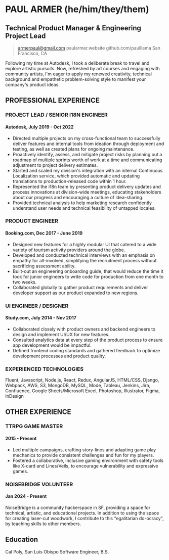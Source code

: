 # PAUL ARMER (he/him/they/them)
## Technical Product Manager & Engineering Project Lead
> armerpaul@gmail.com
> paularmer.website
> github.com/paulllama
> San Francisco, CA

Following my time at Autodesk, I took a deliberate break to travel and explore artistic pursuits. Now, refreshed by art courses and engaging with community artists, I'm eager to apply my renewed creativity, technical background and empathetic problem-solving style to manifest your company's product ideas.

## PROFESSIONAL EXPERIENCE
### PROJECT LEAD / SENIOR I18N ENGINEER
#### Autodesk, July 2019 - Oct 2022
- Directed multiple projects on my cross-functional team to successfully deliver features and internal tools from ideation through deployment and testing, as well as created plans for ongoing maintenance.
- Proactively identify, assess, and mitigate project risks by planning out a roadmap of multiple sprints worth of work at a time and communicating adjustment to project delivery estimates.
- Started and scaled my division's integration with an internal Continuous Localization service, which provided automatic and updating translations to production-released code within 1 hour. 
- Represented the i18n team by presenting product delivery updates and process innovations at division-wide meetings, educating stakeholders about our progress and encouraging a culture of idea-sharing.
- Provided technical analysis to help marketing research confidently understand user needs and technical feasibility of untapped locales.

### PRODUCT ENGINEER
#### Booking.com, Dec 2017 - June 2019
- Designed new features for a highly modular UI that catered to a wide variety of tourism activity providers around the globe.
- Developed and conducted technical interviews with an emphasis on empathy for all-involved, simplifying the recruitment process without sacrificing assessment ability.
- Built-out an engineering onboarding guide, that would reduce the time it took for junior engineers to write code for production from one month to two weeks.
- Collaborated globally to gather product requirements and deliver developer support as our product expanded to new regions.

### UI ENGINEER / DESIGNER
#### Study.com, July 2014 - Nov 2017
- Collaborated closely with product owners and backend engineers to design and implement UI/UX for new features.
- Consulted analytics data at every step of the product process to ensure app development would be impactful.
- Defined frontend coding standards and gathered feedback to optimize development processes and product quality.

### EXPERIENCED TECHNOLOGIES
Fluent, Javascript, Node.js, React, Redux, AngularJS, HTML/CSS, Django, Webpack, AWS, S3, MongoDB, MySQL, Mode, Tableau, Jenkins, Jira, Confluence, Google Sheets/Microsoft Excel, Photoshop, Illustrator, Figma, InDesign

## OTHER EXPERIENCE
### TTRPG GAME MASTER
#### 2015 - Present
- Led multiple campaigns, crafting story-lines and adapting game play mechanics to provide consistent challenges and fun for my players.
- Fostered a collaborative, inclusive gaming environment with safety tools like X-card and Lines/Veils, to encourage vulnerability and expressive games.

### NOISEBRIDGE VOLUNTEER
#### Jan 2024 - Present
NoiseBridge is a community hackerspace in SF, providing a space for technical, artistic, and educational projects. In addition to using the space for creating laser-cut woodwork, I contribute to this "egalitarian do-ocracy", by teaching skills to other members.

## Education
Cal Poly, San Luis Obispo
Software Engineer, B.S.
